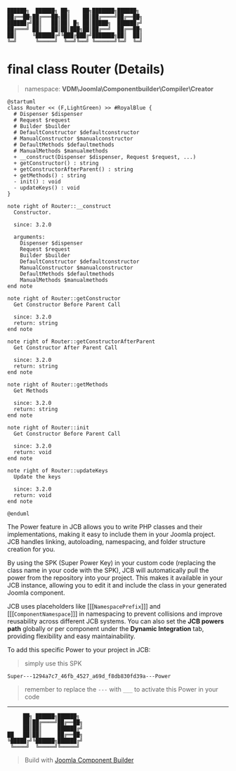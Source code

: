 ```
██████╗  ██████╗ ██╗    ██╗███████╗██████╗
██╔══██╗██╔═══██╗██║    ██║██╔════╝██╔══██╗
██████╔╝██║   ██║██║ █╗ ██║█████╗  ██████╔╝
██╔═══╝ ██║   ██║██║███╗██║██╔══╝  ██╔══██╗
██║     ╚██████╔╝╚███╔███╔╝███████╗██║  ██║
╚═╝      ╚═════╝  ╚══╝╚══╝ ╚══════╝╚═╝  ╚═╝
```
# final class Router (Details)
> namespace: **VDM\Joomla\Componentbuilder\Compiler\Creator**

```uml
@startuml
class Router << (F,LightGreen) >> #RoyalBlue {
  # Dispenser $dispenser
  # Request $request
  # Builder $builder
  # DefaultConstructor $defaultconstructor
  # ManualConstructor $manualconstructor
  # DefaultMethods $defaultmethods
  # ManualMethods $manualmethods
  + __construct(Dispenser $dispenser, Request $request, ...)
  + getConstructor() : string
  + getConstructorAfterParent() : string
  + getMethods() : string
  - init() : void
  - updateKeys() : void
}

note right of Router::__construct
  Constructor.

  since: 3.2.0
  
  arguments:
    Dispenser $dispenser
    Request $request
    Builder $builder
    DefaultConstructor $defaultconstructor
    ManualConstructor $manualconstructor
    DefaultMethods $defaultmethods
    ManualMethods $manualmethods
end note

note right of Router::getConstructor
  Get Constructor Before Parent Call

  since: 3.2.0
  return: string
end note

note right of Router::getConstructorAfterParent
  Get Constructor After Parent Call

  since: 3.2.0
  return: string
end note

note right of Router::getMethods
  Get Methods

  since: 3.2.0
  return: string
end note

note right of Router::init
  Get Constructor Before Parent Call

  since: 3.2.0
  return: void
end note

note right of Router::updateKeys
  Update the keys

  since: 3.2.0
  return: void
end note
 
@enduml
```

The Power feature in JCB allows you to write PHP classes and their implementations, making it easy to include them in your Joomla project. JCB handles linking, autoloading, namespacing, and folder structure creation for you.

By using the SPK (Super Power Key) in your custom code (replacing the class name in your code with the SPK), JCB will automatically pull the power from the repository into your project. This makes it available in your JCB instance, allowing you to edit it and include the class in your generated Joomla component.

JCB uses placeholders like [[[`NamespacePrefix`]]] and [[[`ComponentNamespace`]]] in namespacing to prevent collisions and improve reusability across different JCB systems. You can also set the **JCB powers path** globally or per component under the **Dynamic Integration** tab, providing flexibility and easy maintainability.

To add this specific Power to your project in JCB:

> simply use this SPK
```
Super---1294a7c7_46fb_4527_a69d_f8db830fd39a---Power
```
> remember to replace the `---` with `___` to activate this Power in your code

---
```
     ██╗ ██████╗██████╗
     ██║██╔════╝██╔══██╗
     ██║██║     ██████╔╝
██   ██║██║     ██╔══██╗
╚█████╔╝╚██████╗██████╔╝
 ╚════╝  ╚═════╝╚═════╝
```
> Build with [Joomla Component Builder](https://git.vdm.dev/joomla/Component-Builder)

